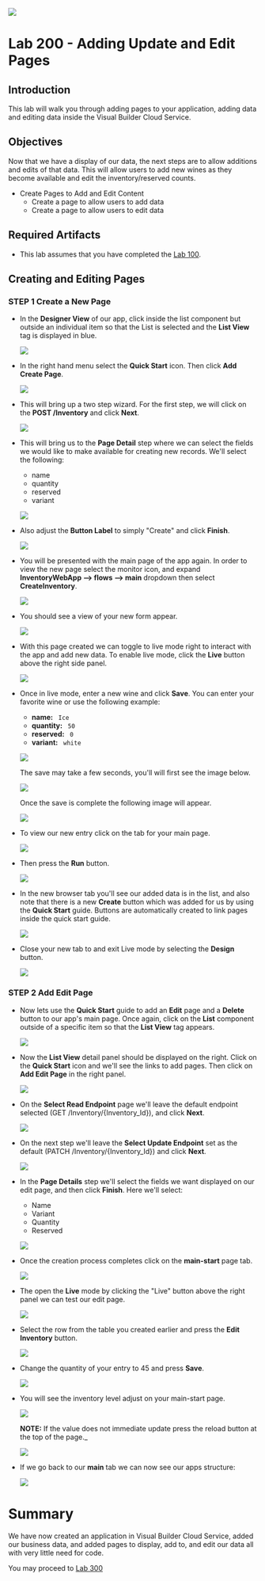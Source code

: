 ![](images/Picture-Title.png)

# Lab 200 - Adding Update and Edit Pages

## Introduction

 This lab will walk you through adding pages to your application, adding data and editing data inside the Visual Builder Cloud Service.

## Objectives

Now that we have a display of our data, the next steps are to allow additions and edits of that data. This will allow users to add new wines as they become available and edit the inventory/reserved counts.

- Create Pages to Add and Edit Content
  - Create a page to allow users to add data
  - Create a page to allow users to edit data

## Required Artifacts

- This lab assumes that you have completed the [Lab 100](/LabGuide100.md).

## Creating and Editing Pages

### **STEP 1** Create a New Page

- In the **Designer View** of our app, click inside the list component but outside an individual item so that the List is selected and the **List View** tag is displayed in blue.

  ![](images/200/listSelected.png)

- In the right hand menu select the **Quick Start** icon. Then click **Add Create Page**.

  ![](images/200/LabGuide200-252f126c.png)

- This will bring up a two step wizard. For the first step, we will click on the **POST /Inventory** and click **Next**.

  ![](images/200/LabGuide200-d85827f1.png)

- This will bring us to the **Page Detail** step where we can select the fields we would like to make available for creating new records. We'll select the following:

  - name
  - quantity
  - reserved
  - variant

  ![](images/200/LabGuide200-e9c3b310.png)

- Also adjust the **Button Label** to simply "Create" and click **Finish**.

  ![](images/200/LabGuide200-1be1d6be.png)

- You will be presented with the main page of the app again. In order to view the new page  select the monitor icon, and expand **InventoryWebApp --> flows --> main** dropdown then select **CreateInventory**.

  ![](images/200/LabGuide200-743dc668.png)

- You should see a view of your new form appear.

  ![](images/200/LabGuide200-df2591bd.png)

- With this page created we can toggle to live mode right to interact with the app and add new data. To enable live mode, click the **Live** button above the right side panel.

  ![](images/200/liveButton.png)

- Once in live mode, enter a new wine and click **Save**. You can enter your favorite wine or use the following example:

  - **name:** ```  Ice  ```
  - **quantity:** ```  50  ```
  - **reserved:** ```  0  ```
  - **variant:** ```  white  ```

  ![](images/200/LabGuide200-dc8bd8fe.png)

  The save may take a few seconds, you'll will first see the image below.

  ![](images/200/LabGuide200-92be9188.png)

  Once the save is complete the following image will appear.

  ![](images/200/LabGuide200-b055e910.png)

- To view our new entry click on the tab for your main page.

  ![](images/200/LabGuide200-8a1542ea.png)

- Then press the **Run** button.

  ![](images/200/LabGuide200-c22e5c87.png)

- In the new browser tab you'll see our added data is in the list, and also note that there is a new **Create** button which was added for us by using the **Quick Start** guide. Buttons are automatically created to link pages inside the quick start guide.

  ![](images/200/LabGuide200-b7a2d3dc.png)

- Close your new tab to and exit Live mode by selecting the **Design** button.

  ![](images/200/LabGuide200-42ac6cc4.png)

### **STEP 2** Add Edit Page

- Now lets use the **Quick Start** guide to add an **Edit** page and a **Delete** button to our app's main page. Once again, click on the **List** component outside of a specific item so that the **List View** tag appears.

  ![](images/200/listSelected.png)

- Now the **List View** detail panel should be displayed on the right. Click on the **Quick Start** icon and we'll see the links to add pages. Then click on **Add Edit Page** in the right panel.

  ![](images/200/addEditPage.png)

- On the **Select Read Endpoint** page we'll leave the default endpoint selected (GET /Inventory/{Inventory_Id}), and click **Next**.

  ![](images/200/LabGuide200-7465d138.png)

- On the next step we'll leave the **Select Update Endpoint** set as the default (PATCH /Inventory/{Inventory_Id}) and click **Next**.

  ![](images/200/LabGuide200-2649ed80.png)

- In the **Page Details** step we'll select the fields we want displayed on our edit page, and then click **Finish**. Here we'll select:

  - Name
  - Variant
  - Quantity
  - Reserved

  ![](images/200/LabGuide200-d0d96085.png)

- Once the creation process completes click on the **main-start** page tab.

  ![](images/200/LabGuide200-0fc6d691.png)

 - The open the **Live** mode by clicking the "Live" button above the right panel we can test our edit page.

   ![](images/200/LabGuide200-cd415c35.png)

- Select the row from the table you created earlier and press the **Edit Inventory** button.

  ![](images/200/LabGuide200-40720a3a.png)

- Change the quantity of your entry to 45 and press **Save**.

  ![](images/200/LabGuide200-fa6c982b.png)

- You will see the inventory level adjust on your main-start page.

  ![](images/200/LabGuide200-fd9a06a2.png)

  **NOTE:** If the value does not immediate update press the reload button at the top of the page._

  ![](images/200/LabGuide200-a6016421.png)

- If we go back to our **main** tab we can now see our apps structure:

  ![](images/200/structure.png)

# Summary

We have now created an application in Visual Builder Cloud Service, added our business data, and added pages to display, add to, and edit our data all with very little need for code.

You may proceed to [Lab 300](LabGuide300.md)
